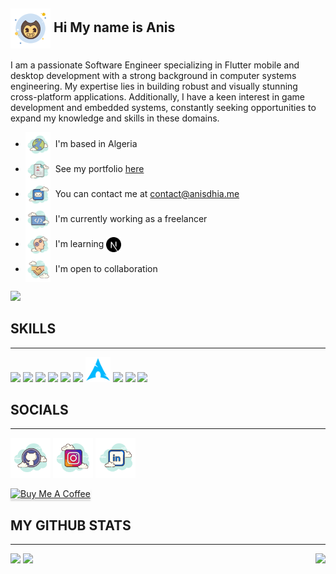 ##  <img align="center" src="./svgs/icons8-bendy.svg" height="64" /> Hi My name is Anis 

‎I am a passionate Software Engineer specializing in Flutter mobile and desktop development with a strong background in computer systems engineering. My expertise lies in building robust and visually stunning cross-platform applications. Additionally, I have a keen interest in game development and embedded systems, constantly seeking opportunities to expand my knowledge and skills in these domains.

*   <img align="center" src="./svgs/icons8-globe.svg" height="40"/>  I'm based in Algeria
*   <img align="center" src="./svgs/icons8-portfolio.svg" height="40"/>  See my portfolio [here](https://anisdhia.me/)
*   <img align="center" src="./svgs/icons8-email.svg" height="40"/>  You can contact me at [contact@anisdhia.me](mailto:contact@anisdhia.me)
*   <img align="center" src="./svgs/icons8-programming-flag.svg" height="40"/>  I'm currently working as a freelancer
*   <img align="center" src="./svgs/icons8-learning.svg" height="40"/>  I'm learning [<img align="center" src="./svgs/nextjs.svg" height="24" target="_blank"/>](https://nextjs.org)
*   <img align="center" src="./svgs/icons8-handshake.svg" height="40"/>  I'm open to collaboration

<a href="https://www.github.com/anisdhia" target="_blank" rel="noreferrer"><img
src="https://img.shields.io/github/followers/anisdhia?logo=github&style=for-the-badge&color=0891b2&labelColor=1c1917" /></a>

## SKILLS
------------------------
[<code><img height="40" src="https://img.icons8.com/color/48/000000/flutter.png"></code>](https://flutter.dev)
[<code><img height="40" src="https://img.icons8.com/color/48/000000/dart.png"></code>](https://dart.dev)
[<code><img height="40" src="https://img.icons8.com/color/48/000000/firebase.png"></code>](https://firebase.google.com)
[<code><img height="40" src="https://raw.githubusercontent.com/danielcranney/readme-generator/main/public/icons/skills/appwrite-colored.svg"></code>](https://appwrite.io)
[<code><img height="40" src="https://img.icons8.com/color/48/000000/figma--v1.png"></code>](https://www.figma.com)
[<code><img height="40" src="https://img.icons8.com/color/48/000000/git.png"></code>](https://git-scm.com)
[<code><img height="40" src="./svgs/icons8-arch-linux.svg"></code>](https://archlinux.org)
<code><img height="40" src="https://img.icons8.com/color/48/000000/linux.png"></code>
[<code><img height="40" src="https://img.icons8.com/color/48/000000/c-plus-plus-logo.png"></code>]()
[<code><img height="40" src="https://img.icons8.com/color/452/c-programming.png"></code>]()
<!-- [<code><img height="40" src="https://img.icons8.com/fluency/48/000000/mysql-logo.png"></code>](https://www.mysql.com)
[<code><img height="40" src="https://img.icons8.com/fluency/48/000000/maria-db.png"></code>](https://mariadb.org) -->
<!-- <code><img height="40" src="https://img.icons8.com/color/48/000000/java-coffee-cup-logo--v1.png"></code> -->
<!-- <code><img height="40" src="https://img.icons8.com/color/48/000000/javascript--v1.png"></code> -->
<!-- <code><img height="40" src="https://img.icons8.com/color/48/000000/html-5--v1.png"></code> -->
<!-- <code><img height="40" src="https://img.icons8.com/color/48/000000/css3.png"></code> -->

## SOCIALS
------------------------

<p align="left">
<a href="https://www.github.com/anisdhia" target="_blank" rel="noreferrer"><img src="./svgs/icons8-github.svg" height="64" /></a>
<a href="http://www.instagram.com/anis__3d" target="_blank" rel="noreferrer"><img src="./svgs/icons8-instagram.svg" height="64" /></a>
<a href="https://www.linkedin.com/in/anisdhia" target="_blank" rel="noreferrer"><img src="./svgs/icons8-linked-in.svg" height="64" /></a>
</p>
<a href="https://www.buymeacoffee.com/anisdhia" target="_blank"><img src="https://www.buymeacoffee.com/assets/img/custom_images/orange_img.png" alt="Buy Me A Coffee" style="height: 41px !important;width: 174px !important;box-shadow: 0px 3px 2px 0px rgba(190, 190, 190, 0.5) !important;-webkit-box-shadow: 0px 3px 2px 0px rgba(190, 190, 190, 0.5) !important;" ></a>

## <b>MY GITHUB STATS</b>
------------------------

<div>
    <img src="https://github-readme-stats.vercel.app/api?username=AnisDhia&count_private=true&show_icons=true&theme=codeSTACKr&include_all_commits=true"/>
    <img align="right" src="https://github-readme-stats.vercel.app/api/top-langs/?username=AnisDhia&theme=codeSTACKr&langs_count=8"/>    
    <img src="https://github-readme-streak-stats.herokuapp.com?user=AnisDhia&date_format=M%20j%5B%2C%20Y%5D&stroke=ff652f&border=0c1a25&background=09131b&ring=ff652f&fire=ffe400&currStreakNum=ffffff&sideNums=ffffff&currStreakLabel=ff652f&sideLabels=ff652f&dates=ffffff"/>
</div>

